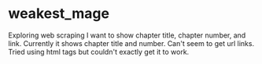 # weakest_mage
Exploring web scraping
I want to show chapter title, chapter number, and link.
Currently it shows chapter title and number.
Can't seem to get url links. Tried using html tags but couldn't exactly get it to work.
